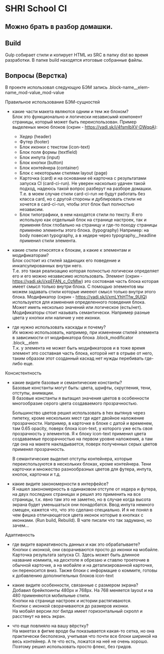 # SHRI School CI

## Можно брать в разбор домашки.

## Build

Gulp собирает стили и копирует HTML
из SRC в папку dist во время разработки.
В папке build находятся итоговые собранные файлы.

## Вопросы (Верстка)

В проекте использовал следующую БЭМ запись
.block-name\_\_elem-name_mod-value_mod-value

Правильное использование БЭМ-сущностей

- какие части макета являются одним и тем же блоком?  
  Блок это функционально и логически независымй компонент страницы, который может быть переиспользован.
  Пример выделеных мною блоков (скрин - https://yadi.sk/i/4fsmIbXV-DWqqA):

  - Хедер (header)
  - Футер (footer)
  - Блок иконки с текстом (icon-text)
  - Блок поля формы (textfield)
  - Блок инпута (input)
  - Блок кнопки (button)
  - Блок контейнера (container)
  - Блок с некоторыми стилями layout (page)
  - Карточка (card) и на основании её карточка с результатами запуска CI (card-ci-run). Не уверен насколько удачен такой подход, надеюсь такой вопрос разберут на разборе домашки. Т.е. в моем случае стили card-ci-run не будут работать без класса card, но с другой стороны и дублировать стили не хочется в card-ci-run, чтобы этот блок был полностью независим.
  - Блок типографики, в нем находятся стили по тексту. Я его использую как отдельный блок на странице настроек, так и применяя блок глобально на страницу и где-то походу страницы применяю элементы этого блока. (typography)
    Например: на body повесил typography, а в хедере через typography\_\_headline применил стили элемента.

- какие стили относятся к блокам, а какие к элементам и модификаторам?  
  Блок состоит из стилей задающих его поведение и инкапсулированных внутри него.  
  Т.е. это такая реализацию которая полностью логически определяет его и его можно независимо использовать.
  Элемент (скрин - https://yadi.sk/i/xpEFAN_c_OzMlw) это состовная часть блока
  которая имеет смысл только внутри блока. С помощью элементов мы можем задавать
  стили которые имееют смысл только внутри этого блока.
  Модификатор (скрин - https://yadi.sk/i/xmLYhHTfw_9UlQ) используется для
  изменения определенного поведения блока. Может иметь несколько значений
  или логическое (есть/нет). Модификаторы стоит называть семантически.
  Например разные цвета у кнопки или наличие у нее иконки.

- где нужно использовать каскады и почему?  
  Их можно использовать, например, при изменении стилей элемента в зависимости от модификатора блока
  .block_modificator .block\_\_elem  
  Т.к. у элемента не может быть модификаторов и в тоже время элемент это составная часть блока, которой нет в отрыве от него, таким образом этот созданный каскад нет нужды перебивать где-либо еще.

Консистентность

- какие видите базовые и семантические константы?  
  Базовые константы могут быть: цвета, шрифты, скругления, тени, отступы, анимации.  
  В базовые константы я вытащил значения цветов в особенности многообразие серого цвета создаваемого прозрачностью.

  Большинство цветов решил использовать в hex вытянув через пипетку,
  кроме нескольких мест где идет двойное наложение прозрачности.
  Например, в карточке в блоке с датой и временем, там 0.65 opacity,
  поверх блока icon-text, у которого уже есть своя прозрачность у элементов.
  Я к блоку icon-text применил цвета создаваемые прозрачностью на первом уровне наложения, а там где она на макете накладывается, поверх полученных серых цветов применял прозрачность.

  В семантические выделил отступы контейнера, которые переиспользуются в нескольких блоках, кроме контейнера.
  Тени карточки и множество разнообразных цветов для футера, инпута, кнопок, карточки и т.д.

- какие видите закономерности в интерфейсе?  
  Я нашел закономерность в одинаковом отступе от хедера и футера,
  на двух последних страницах и решил это применить на все страницы,
  т.к. явно там это не заметно, но в случае когда высота экрана будет уменьшаться они понадобатся.
  Ввод инпута немного смещен, кажется что, что это сделано специально.
  И я не понял в чем фишка отличающегося цвета иконок которые в кнопках с иконками. (Run build, Rebuild).
  В чате писали что так задумано, но зачем...

Адаптивность

- где видите вариативность данных и как это обрабатываете?  
  Кнопки с иконкой, они сворачиваются просто до иконки на мобайле.  
  Карточка результата запуска CI. Здесь может быть длинное название коммита,
  на десктопе я обрезаю и ставлю троеточие в обычной карточке,
  а на мобайле и на детализированной карточке, он переносится вниз.
  Также блоки с информацие о коммите, готовы к добавлению дополнительных блоков icon-text

- какие видите особенности, связанные с размером экрана?  
  Добавил брейкпоинты 480px и 768px. На 768 меняется layout и на 480 применяются мобильные стили.  
  Кнопки на странице настроек и истории растягиваются.  
  Кнопки с иконкой сворачиваются до размеров иконки.  
  На мобайл версии лог билда имеет горизонтальный скролл и расстянут на весь экран.

- что еще повлияло на вашу вёрстку?  
  На макетах в фигме вроде бы показывается какая-то сетка,
  но она практически бесполезна, учитывая что почти все блоки шириной на весь контейнер.
  А те что есть, ложатся на неё не очень хорошо. Поэтому решил использовать просто флекс, без гридов.
